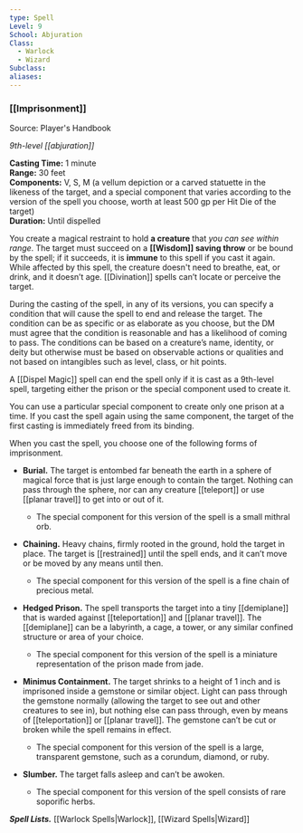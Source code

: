 ```yaml
---
type: Spell
Level: 9
School: Abjuration
Class:
  - Warlock
  - Wizard
Subclass:
aliases:
---
```

### [[Imprisonment]] 

Source: Player's Handbook

_9th-level [[abjuration]]_

**Casting Time:** 1 minute  
**Range:** 30 feet  
**Components:** V, S, M (a vellum depiction or a carved statuette in the likeness of the target, and a special component that varies according to the version of the spell you choose, worth at least 500 gp per Hit Die of the target)  
**Duration:** Until dispelled

You create a magical restraint to hold **a creature** that *you can see within range*. The target must succeed on a **[[Wisdom]] saving throw** or be bound by the spell; if it succeeds, it is **immune** to this spell if you cast it again. While affected by this spell, the creature doesn't need to breathe, eat, or drink, and it doesn’t age. [[Divination]] spells can’t locate or perceive the target.

During the casting of the spell, in any of its versions, you can specify a condition that will cause the spell to end and release the target. The condition can be as specific or as elaborate as you choose, but the DM must agree that the condition is reasonable and has a likelihood of coming to pass. The conditions can be based on a creature’s name, identity, or deity but otherwise must be based on observable actions or qualities and not based on intangibles such as level, class, or hit points.

A [[Dispel Magic]] spell can end the spell only if it is cast as a 9th-level spell, targeting either the prison or the special component used to create it.

You can use a particular special component to create only one prison at a time. If you cast the spell again using the same component, the target of the first casting is immediately freed from its binding.

When you cast the spell, you choose one of the following forms of imprisonment.

- **Burial.** The target is entombed far beneath the earth in a sphere of magical force that is just large enough to contain the target. Nothing can pass through the sphere, nor can any creature [[teleport]] or use [[planar travel]] to get into or out of it.
    - The special component for this version of the spell is a small mithral orb.

- **Chaining.** Heavy chains, firmly rooted in the ground, hold the target in place. The target is [[restrained]] until the spell ends, and it can’t move or be moved by any means until then.
    - The special component for this version of the spell is a fine chain of precious metal.

- **Hedged Prison.** The spell transports the target into a tiny [[demiplane]] that is warded against [[teleportation]] and [[planar travel]]. The [[demiplane]] can be a labyrinth, a cage, a tower, or any similar confined structure or area of your choice.
    - The special component for this version of the spell is a miniature representation of the prison made from jade.

- **Minimus Containment.** The target shrinks to a height of 1 inch and is imprisoned inside a gemstone or similar object. Light can pass through the gemstone normally (allowing the target to see out and other creatures to see in), but nothing else can pass through, even by means of [[teleportation]] or [[planar travel]]. The gemstone can’t be cut or broken while the spell remains in effect.
    - The special component for this version of the spell is a large, transparent gemstone, such as a corundum, diamond, or ruby.

- **Slumber.** The target falls asleep and can’t be awoken.
    - The special component for this version of the spell consists of rare soporific herbs.

**_Spell Lists._** [[Warlock Spells|Warlock]], [[Wizard Spells|Wizard]] 
